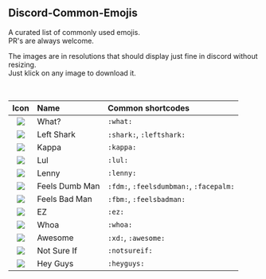## Discord-Common-Emojis

A curated list of commonly used emojis.<br>
PR's are always welcome.

The images are in resolutions that should display just fine in discord without resizing.<br>
Just klick on any image to download it.

<br>

|Icon|Name|Common shortcodes|
|:--:|:---|:----------------|
|![][what]|What?|`:what:`
|![][leftshark]|Left Shark|`:shark:`, `:leftshark:`
|![][kappa]|Kappa|`:kappa:`
|![][lul]|Lul|`:lul:`
|![][lenny]|Lenny|`:lenny:`
|![][fdm]|Feels Dumb Man|`:fdm:`, `:feelsdumbman:`, `:facepalm:`
|![][fbm]|Feels Bad Man|`:fbm:`, `:feelsbadman:`
|![][ez]|EZ|`:ez:`
|![][whoa]|Whoa|`:whoa:`
|![][xd]|Awesome|`:xd:`, `:awesome:`
|![][fry]|Not Sure If|`:notsureif:`
|![][heyguys]|Hey Guys|`:heyguys:`

[what]: https://cdn.discordapp.com/emojis/262301805738852352.png
[leftshark]: https://cdn.discordapp.com/emojis/232060435266797568.png
[kappa]: https://cdn.discordapp.com/emojis/246790977564573706.png
[lul]: https://cdn.discordapp.com/emojis/239071618758868992.png
[lenny]: https://cdn.discordapp.com/emojis/230610802384699392.png
[fdm]: https://cdn.discordapp.com/emojis/230610802724438016.png
[fbm]: https://cdn.discordapp.com/emojis/230271958011478016.png
[whoa]: https://cdn.discordapp.com/emojis/230610802640420864.png
[xd]: https://cdn.discordapp.com/emojis/230610802686558218.png
[fry]: https://cdn.discordapp.com/emojis/222644178331500545.png
[ez]: https://cdn.discordapp.com/emojis/222644174988509185.png
[heyguys]: https://cdn.discordapp.com/emojis/236546497431339020.png
